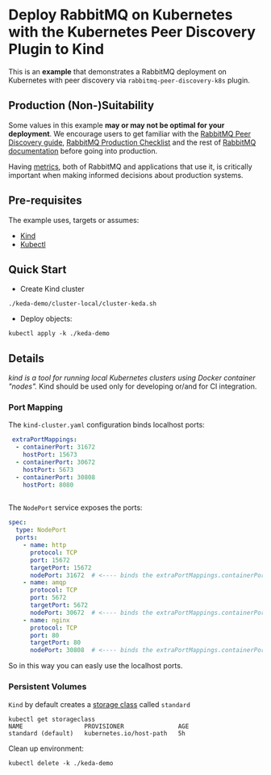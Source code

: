 # Deploy RabbitMQ on Kubernetes with the Kubernetes Peer Discovery Plugin to Kind

This is an **example** that demonstrates a RabbitMQ deployment on Kubernetes with peer discovery
via `rabbitmq-peer-discovery-k8s` plugin.

## Production (Non-)Suitability

Some values in this example **may or may not be optimal for your deployment**. We encourage users
to get familiar with the [RabbitMQ Peer Discovery guide](https://www.rabbitmq.com/cluster-formation.html), [RabbitMQ Production Checklist](https://www.rabbitmq.com/production-checklist.html)
and the rest of [RabbitMQ documentation](https://www.rabbitmq.com/documentation.html) before going into production.

Having [metrics](https://www.rabbitmq.com/monitoring.html), both of RabbitMQ and applications that use it,
is critically important when making informed decisions about production systems.


## Pre-requisites

The example uses, targets or assumes:

 * [Kind](https://github.com/kubernetes-sigs/kind) 
 * [Kubectl](https://kubernetes.io/docs/tasks/tools/install-kubectl/) 
 
## Quick Start

 * Create Kind cluster 
```
./keda-demo/cluster-local/cluster-keda.sh
```

* Deploy objects:
```
kubectl apply -k ./keda-demo
```

## Details

_kind is a tool for running local Kubernetes clusters using Docker container "nodes"._
Kind should be used only for developing or/and for CI integration.

### Port Mapping
The `kind-cluster.yaml` configuration binds localhost ports:

```yaml
 extraPortMappings:
  - containerPort: 31672
    hostPort: 15673
  - containerPort: 30672
    hostPort: 5673
  - containerPort: 30808
    hostPort: 8080
  
```

The `NodePort` service exposes the ports: 
```yaml
spec:
  type: NodePort
  ports:
    - name: http
      protocol: TCP
      port: 15672
      targetPort: 15672
      nodePort: 31672  # <---- binds the extraPortMappings.containerPort 31672
    - name: amqp
      protocol: TCP
      port: 5672
      targetPort: 5672
      nodePort: 30672  # <---- binds the extraPortMappings.containerPort 30672
    - name: nginx
      protocol: TCP
      port: 80
      targetPort: 80
      nodePort: 30808  # <---- binds the extraPortMappings.containerPort 30672

```

So in this way you can easly use the localhost ports.

### Persistent Volumes

`Kind` by default creates a [storage class](https://kubernetes.io/docs/concepts/storage/storage-classes/) called `standard`
```
kubectl get storageclass
NAME                 PROVISIONER               AGE
standard (default)   kubernetes.io/host-path   5h
```


Clean up environment:
```
kubectl delete -k ./keda-demo
```
